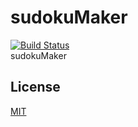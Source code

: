 # sudokuMaker

  [![Build Status](https://travis-ci.org/ossas/sudokuMaker.svg?branch=master)](https://travis-ci.org/ossas/sudokuMaker)  
  sudokuMaker
  

## License

  [MIT](LICENSE)
